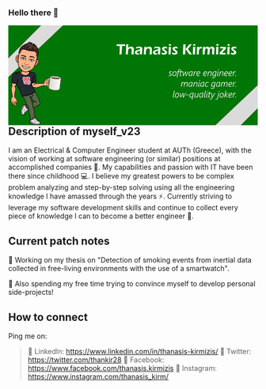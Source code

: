 ### Hello there 👋

<img align = "left" src="https://github.com/thanasisKirmizis/thanasisKirmizis/blob/master/cover.png"/>

<br/><br/>

## Description of myself_v23

I am an Electrical & Computer Engineer student at AUTh (Greece), with the vision of working at software engineering (or similar) positions at accomplished companies 💯. My capabilities and passion with IT have been there since childhood 💻. I believe my greatest powers to be complex problem analyzing and step-by-step solving using all the engineering knowledge I have amassed through the years ⚡. Currently striving to leverage my software development skills and continue to collect every piece of knowledge I can to become a better engineer 🌱.

## Current patch notes

🔭 Working on my thesis on "Detection of smoking events from inertial data collected in free-living environments with the use of a smartwatch". 

🎯 Also spending my free time trying to convince myself to develop personal side-projects!

## How to connect

Ping me on:

> 🔗 LinkedIn: https://www.linkedin.com/in/thanasis-kirmizis/
> 🐥 Twitter: https://twitter.com/thankir28
> 📘 Facebook: https://www.facebook.com/thanasis.kirmizis
> 📸 Instagram: https://www.instagram.com/thanasis_kirm/
